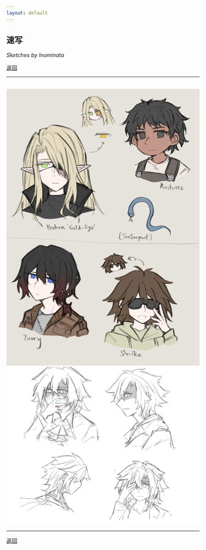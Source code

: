 ```yaml
---
layout: default
---
```


## 速写

_Sketches by Inominata_

[返回](../)

* * *

<br />

<img src="../docs/assets/images/supportingcharacters1.png" width="750" />

<br />

<img src="../docs/assets/images/inner_troubles.jpg" width="750" />

<br />

* * *

[返回](../)
